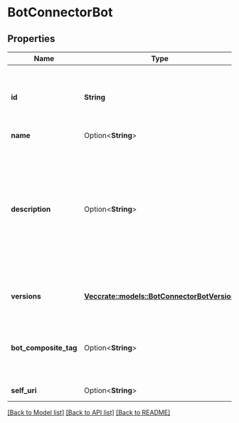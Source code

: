 # BotConnectorBot

## Properties

Name | Type | Description | Notes
------------ | ------------- | ------------- | -------------
**id** | **String** | The Botconnector Bot Id - this is configurable by the user when put | 
**name** | Option<**String**> |  | [optional]
**description** | Option<**String**> | An optional description of the bot.  This can be up to 256 characters long and must be comprised of displayable characters without leading or trailing whitespace | [optional]
**versions** | [**Vec<crate::models::BotConnectorBotVersion>**](BotConnectorBotVersion.md) | This bots versions, limit of 50 per bot | 
**bot_composite_tag** | Option<**String**> | A system-generated string that contains metadata about this bot. | [optional][readonly]
**self_uri** | Option<**String**> | The URI for this object | [optional][readonly]

[[Back to Model list]](../README.md#documentation-for-models) [[Back to API list]](../README.md#documentation-for-api-endpoints) [[Back to README]](../README.md)


